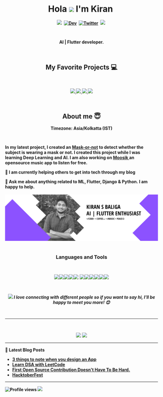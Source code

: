 <p>
  <h1 align="center"><b>Hola <img src=https://media.giphy.com/media/hvRJCLFzcasrR4ia7z/giphy.gif height="30"> I'm Kiran <img src="https://i.imgur.com/MEvObsO.gif" alt="" width="30"></h1>
</p>
<p align="center">
<a href="https://kiransbaliga.me/"><img src="https://img.shields.io/badge/-PORTFOLIO-%23ff69b4&?style=for-the-badge&?color=ff69b4 alt="Portfolio" /></a>&nbsp;
<a href="https://dev.to/kiransbaliga"><img src="https://img.shields.io/badge/Dev.to-000000?style=for-the-badge&logo=dev.to&logoColor=white" alt="Dev" /></a>&nbsp;
<a href="https://twitter.com/kiransbaliga"><img src="https://img.shields.io/badge/Twitter-1DA1F2?style=for-the-badge&logo=twitter&logoColor=white" alt="Twitter" /></a>&nbsp;
<a href="https://dribbble.com/kiransbaliga"><img src="https://img.shields.io/badge/Dribbble-pink?style=for-the-badge&logo=dribbble&logoColor=white alt="dribble" /></a>&nbsp;
</p>
<br />

<p align='center'>
AI | Flutter developer. 
</p>
<br />

<h2 align="center">My Favorite Projects 💻</h2>
<br />

<p align="center">
  <!-- <img width="400" src="https://kiransbaliga.me/img/proj1.png" /> -->
  <!-- <img width="400" src="https://github.com/YuriDevAT/smart-shopping-list/blob/main/public/Thumbnail.png" /> -->
 <a href="https://github.com/kiransbaliga/Moosik">
  <img align="" src="https://github-readme-stats.vercel.app/api/pin/?username=kiransbaliga&repo=moosik&theme=tokyonight" />
</a>
  <a href="https://github.com/kiransbaliga/mask-or-not">
  <img align="" src="https://github-readme-stats.vercel.app/api/pin/?username=kiransbaliga&repo=mask-or-not&theme=tokyonight" />
</a>
  <!-- <img width="400" src="https://github.com/YuriDevAT/nikki-my-diary/blob/main/public/thumbnail-nikki.png" /> -->
  <!-- <img width="400" src="https://github.com/YuriDevAT/instagram-clone/blob/main/thumbnail-instagram.png" /> -->
  <a href="https://github.com/kiransbaliga/DSA-with-leetcode">
  <img align="" src="https://github-readme-stats.vercel.app/api/pin/?username=kiransbaliga&repo=DSA-with-leetcode&theme=tokyonight" />
</a>
<a href="https://github.com/kiransbaliga/Flutter-webviewTemplate">
  <img align="" src="https://github-readme-stats.vercel.app/api/pin/?username=kiransbaliga&repo=Flutter-webviewTemplate&theme=tokyonight" />
</a>
</p>

<br />

<h2 align="center">About me 😇</h2>
<p align="center">
Timezone: Asia/Kolkatta (IST)
</p>
<br />
<p>In my latest project, I created an <a href="https://github.com/kiransbaliga/mask-or-not">Mask-or-not</a> to detect whether the subject is wearing a mask or not. I created this project while I was learning Deep Learning and AI. I am also working on <a href=""https://github.com/kiransbaliga/Moosik> Moosik </a> an opensource music app to listen for free.</p>

:muscle: I am currently helping others to get into tech through my blog <br />

💬 Ask me about anything related to ML, Flutter, Django & Python. I am happy to help.<br />
 <br />
![Banner](https://github.com/kiransbaliga/kiransbaliga/blob/main/banner.png)
<br />
<br />
<p>
<h3 align="center"> Languages and Tools</h3>
</p>
<br />
<p align="center">
<img src="https://img.shields.io/badge/-Python-black?style=flat&logo=python&logoColor=white"><img src="https://img.shields.io/badge/-Tensorflow-gray?style=flat&logo=tensorflow"><img src="https://img.shields.io/badge/-Flutter-3a495d?style=flat&logo=flutter&logoColor=67b7f7"><img src="http://img.shields.io/badge/-django-black?style=flat&logo=django"><img src="https://img.shields.io/badge/-Flask-3a495d?style=flat&logo=flask&logoColor=67b7f7\">
<img src="http://img.shields.io/badge/-VS%20Code-007ACC?style=flat&logo=visual%20studio%20code&logoColor=white"><img src="https://img.shields.io/badge/-MySQL-F29111?style=flat&logo=mysql&logoColor=FFFFFF"><img src="https://img.shields.io/badge/-C%20&%20C++-659ad2?style=flat&logo=c%2B%2B&logoColor=ffffff"><img src="https://img.shields.io/badge/-Firebase-FFA611?style=flat&logo=firebase&logoColor=FFFFFF"><img src="http://img.shields.io/badge/-Github-000000?style=flat&logo=github&logoColor=FFFFFF"><img src="http://img.shields.io/badge/-Java-F89820?style=flat&logo=java&logoColor=white">
   </p>
<br />
<p align="center">
<img src="https://media.giphy.com/media/LnQjpWaON8nhr21vNW/giphy.gif" width="60"> <em><b>I love connecting with different people</b> so if you want to say <b>hi, I'll be happy to meet you more!</b> 😊</em>
</p>
<br />

---

<br />
<p align="center">
<img src="https://github-readme-stats.vercel.app/api?username=kiransbaliga&theme=radical&show_icons=true" width="400" />
<img src="https://github-readme-stats.vercel.app/api/top-langs/?username=kiransbaliga&layout=compact&theme=radical" width="350"  />
</p>

---

📕 **Latest Blog Posts**

<!-- BLOG-POST-LIST:START -->
- [3 things to note when you design an App](https://dev.to/kiransbaliga/3-things-to-note-when-you-design-an-app-5g9b)
- [Learn DSA with LeetCode](https://dev.to/kiransbaliga/learn-dsa-with-leetcode-3239)
- [First Open Source Contribution Doesn&#39;t Have To Be Hard.](https://dev.to/tinkerhub_mace/first-open-source-contribution-doesnt-have-to-be-hard-5195)
- [HacktoberFest](https://dev.to/kiransbaliga/hacktoberfest-1ol3)
<!-- BLOG-POST-LIST:END -->

---
![Profile views](https://gpvc.arturio.dev/kiransbaliga)  <img src="https://img.shields.io/github/followers/kiransbaliga?label=Follow" style=" float:left, margin-right:10px" />

